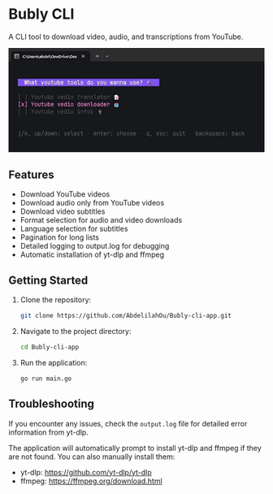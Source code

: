# Bubly CLI

A CLI tool to download video, audio, and transcriptions from YouTube.

<img width="800" src="./preview.gif" />

## Features

- Download YouTube videos
- Download audio only from YouTube videos
- Download video subtitles
- Format selection for audio and video downloads
- Language selection for subtitles
- Pagination for long lists
- Detailed logging to output.log for debugging
- Automatic installation of yt-dlp and ffmpeg

## Getting Started

1. Clone the repository:
   ```bash
   git clone https://github.com/AbdelilahOu/Bubly-cli-app.git
   ```
2. Navigate to the project directory:
   ```bash
   cd Bubly-cli-app
   ```
3. Run the application:
   ```bash
   go run main.go
   ```

## Troubleshooting

If you encounter any issues, check the `output.log` file for detailed error information from yt-dlp.

The application will automatically prompt to install yt-dlp and ffmpeg if they are not found. You can also manually install them:

- yt-dlp: https://github.com/yt-dlp/yt-dlp
- ffmpeg: https://ffmpeg.org/download.html
